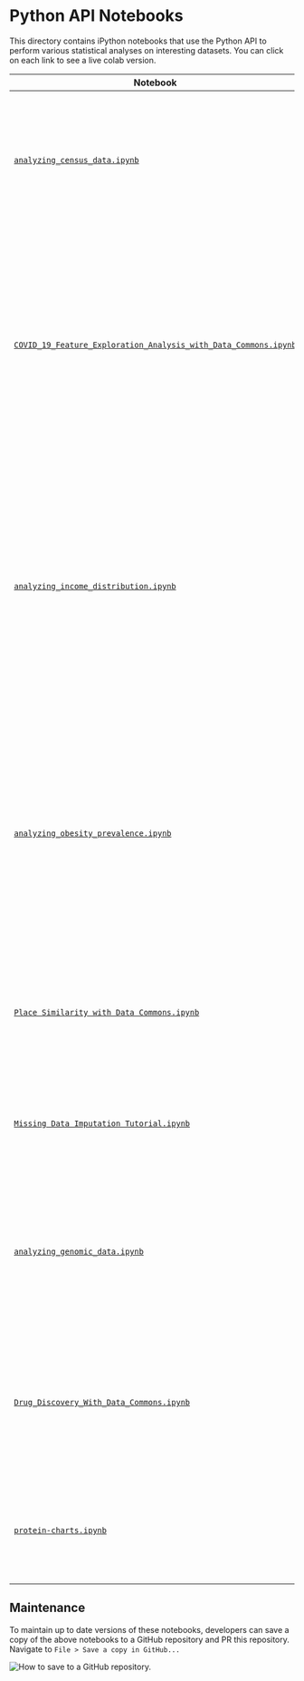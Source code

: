 # Python API Notebooks

This directory contains iPython notebooks that use the Python API to
perform various statistical analyses on interesting datasets. You can click on
each link to see a live colab version.

Notebook | Description
-------- | -----------
[`analyzing_census_data.ipynb`](https://colab.research.google.com/drive/1wYohDirOgVxvmL0d-oJRWdD6AXfAX_w1)           | A notebook that analyzes the relationship between population size and median age for each State, County, and City in the United States.
[`COVID_19_Feature_Exploration_Analysis_with_Data_Commons.ipynb`](https://colab.research.google.com/drive/1LLteGjXifwSsD-YsGwBnI-i96G777Q7j)   | A notebook that explores how COVID-19 cases trends differ across different counties, and examines hundreds of variables across dozens of sources to see which variables are potentially correlated with COVID-19 mortality rate.
[`analyzing_income_distribution.ipynb`](https://colab.research.google.com/drive/1lyxb5gdD_YHKxNXLmD0poBU3G8bokWZ7)   | A notebook that plots the distribution of income using statistics provided by the 2017 [American Community Survey](https://www.census.gov/programs-surveys/acs). The final result is a histogram charting the number of individuals in income brackets ranging from "0 to 10,000USD" up to "Above 200,000USD".
[`analyzing_obesity_prevalence.ipynb`](https://colab.research.google.com/drive/1_oZYWrrwO80DBaW0rIirTYHlfHCibXxY)    | A notebook that analyzes the relationship between prevalence of obesity in 500 US Cities (as provided by the [CDC Wonder](https://wonder.cdc.gov/) dataset) to health and socio-economic indicators such as prevalence of high blood pressure and poverty rate.
[`Place Similarity with Data Commons.ipynb`](https://colab.research.google.com/drive/1t7dFDSpCT16QDkNuD933QgLUL9BOdCAS) | A notebook that identifies similar places given a place and one or more statistical variables from Data Commons.
[`Missing Data Imputation Tutorial.ipynb`](https://colab.research.google.com/drive/1S_rMCyRsgygd8sV-r8aLRPcKwZPFcEGb) | A notebook that analyzes the different types of time series holes and different methods of imputing those holes.
[`analyzing_genomic_data.ipynb`](https://colab.research.google.com/drive/1Io7EDr4LjfPLl_l2JYY8__WbfitfNlOf) | A notebook that analyzes genetic variants within RUNX1 (provided by multiple datasets from UCSC Genome Browser, NCBI/gene, and ClinVar).
[`Drug_Discovery_With_Data_Commons.ipynb`](https://colab.research.google.com/drive/1dSKYiRMn3mbDsInorQzYM0yk7sqv6fIV) | A notebook performing drug discovery by identifying novel applications of previously approved drugs using Biomedical Data Commons.
[`protein-charts.ipynb`](https://colab.research.google.com/drive/1Kh-ufqobdChZ2qQgEY0rdPA2_DBmOiSG) | A notebook summarizing various protein properties and interactions using graphical visualizations.

## Maintenance

To maintain up to date versions of these notebooks, developers can save a copy
of the above notebooks to a GitHub repository and PR this repository. Navigate
to `File > Save a copy in GitHub...`

![How to save to a GitHub repository.](https://user-images.githubusercontent.com/4650701/62900477-10787680-bd0f-11e9-84d0-ee69f8c17df9.png)
